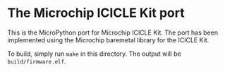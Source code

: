 The Microchip ICICLE Kit port
=============================

This is the MicroPython port for Microchip ICICLE Kit.
The port has been implemented using the Microchip baremetal library for
the ICICLE Kit.

To build, simply run `make` in this directory.  The output will be
`build/firmware.elf`.
